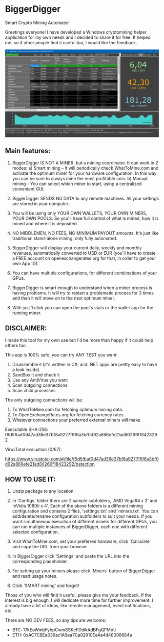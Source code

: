 ﻿# BiggerDigger

Smart Crypto Mining Automator

Greetings everyone!
I have developed a Windows cryptomining helper application for my own needs and I decided to share it for free. It helped me, so if other people find it useful too, I would like the feedback.

![Application Screenshot](https://raw.githubusercontent.com/kevinpat5/BiggerDigger/master/BiggerDigger.png)

Main features:
--------------
1. BiggerDigger IS NOT A MINER, but a mining coordinator. It can work in 2 modes: a) Smart mining – It will periodically check WhatToMine.com and activate the optimum miner for your hardware configuration. In this way you can be sure to always mine the most profitable coin. b) Manual mining - You can select which miner to start, using a centralized convenient GUI.

2. BiggerDigger SENDS NO DATA to any remote machines. All your settings are stored in your computer.

3. You will be using only YOUR OWN WALLETS, YOUR OWN MINERS, YOUR OWN POOLS. So you'll have full control of what is mined, how it is mined and where it is deposited.

4. NO MIDDLEMEN, NO FEES, NO MINIMUM PAYOUT amounts. It's just like traditional stand-alone mining, only fully automated.

5. BiggerDigger will display your current daily, weekly and monthly revenues, automatically converted to USD or EUR (you'll have to create a FREE account on openexchangerates.org for that, in order to get your own App ID).

6. You can have multiple configurations, for different combinations of your GPUs.

7. BiggerDigger is smart enough to understand when a miner process is having problems. It will try to restart a problematic process for 3 times and then it will move on to the next optimum miner.

8. With just 1 click you can open the pool's stats or the wallet app for the running miner.

DISCLAIMER:
-----------

I made this tool for my own use but I'd be more than happy if it could help others too.

This app is 100% safe, you can try ANY TEST you want:

1. Disassemble it (it's written in C#; and .NET apps are pretty easy to have a look inside)
2. SandBox it and check it
3. Use any AntiVirus you want
4. Scan outgoing connections
5. Scan child processes

The only outgoing connections will be:
1. To WhatToMine.com for fetching optimum mining data.
2. To OpenExchangeRates.org for fetching currency rates.
3. Whatever connections your preferred external miners will make.

Executable SHA-256: f9d5fbaf0d47ad36e37bf8a9277f9f6a3bf0d92a866efe21ad80269f18423292

VirusTotal evaluation (0/67):

https://www.virustotal.com/#/file/f9d5fbaf0d47ad36e37bf8a9277f9f6a3bf0d92a866efe21ad80269f18423292/detection

HOW TO USE IT:
--------------

1. Unzip package to any location.

2. In 'Configs' folder there are 2 sample subfolders, 'AMD Vega64 x 2' and 'nVidia 1080ti x 4'. Each of the above folders is a different mining configuration and contains 2 files, 'settings.txt' and 'miners.txt'. You can add/delete/rename configuration subfolders to suit your needs. If you want simultaneous execution of different miners for different GPUs, you can run multiple instances of BiggerDigger, each one with different selected configuration.

3. Visit WhatToMine.com, set your preferred hardware, click 'Calculate' and copy the URL from your browser.

4. In BiggerDigger click 'Settings' and paste the URL into the corresponding placeholder.

5. For setting up your miners please click 'Miners' button of BiggerDigger and read usage notes.

6. Click 'SMART mining' and forget!

Those of you who will find it useful, please give me your feedback. 
If the interest is big enough, I will dedicate more time for further improvement. 
I already have a lot of ideas, like remote management, event notifications, etc.

There are NO DEV FEES, so any tips are welcome:
- BTC: 17kEoWmbFyhpCwmSSKcFDdikAdBFgQPMpU
- ETH: 0xAC7C8Ea339ac1A6ea7Ca82910EeAa4d48308684a
